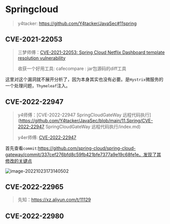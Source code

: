 # Springcloud

> y4tacker: https://github.com/Y4tacker/JavaSec#11spring

## CVE-2021-22053

> 三梦师傅：[CVE-2021-22053: Spring Cloud Netflix Dashboard template resolution vulnerability](https://github.com/SecCoder-Security-Lab/spring-cloud-netflix-hystrix-dashboard-cve-2021-22053)
>
> 收获一个好用工具: cafecompare : jar包源码的diff工具

这里对这个漏洞就不展开分析了，因为本身其实也没有必要。是`Hystrix`微服务的一个处理问题，`Thymeleaf`注入。

## CVE-2022-22947

> y4师傅：[CVE-2022-22947 SpringCloudGateWay 远程代码执行](https://github.com/Y4tacker/JavaSec/blob/main/11.Spring/CVE-2022-22947 SpringCloudGateWay 远程代码执行/index.md)
>
> y4er师傅: [CVE-2022-22947](https://y4er.com/posts/cve-2022-22947-springcloud-gateway-spel-rce-echo-response)

首先查看`commit`:https://github.com/spring-cloud/spring-cloud-gateway/commit/337cef276bfd8c59fb421bfe7377a9e19c68fe1e。发现了其修改的关键点

![image-20221023173140502](C:\Users\79475\AppData\Roaming\Typora\typora-user-images\image-20221023173140502.png)

## CVE-2022-22965

> 先知：https://xz.aliyun.com/t/11129

## CVE-2022-22980 

